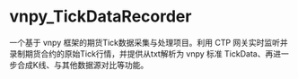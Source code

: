 # vnpy_TickDataRecorder
一个基于 vnpy 框架的期货Tick数据采集与处理项目。利用 CTP 网关实时监听并录制期货合约的原始Tick行情，并提供从txt解析为 vnpy 标准 TickData、再进一步合成K线、与其他数据源对比等功能。
